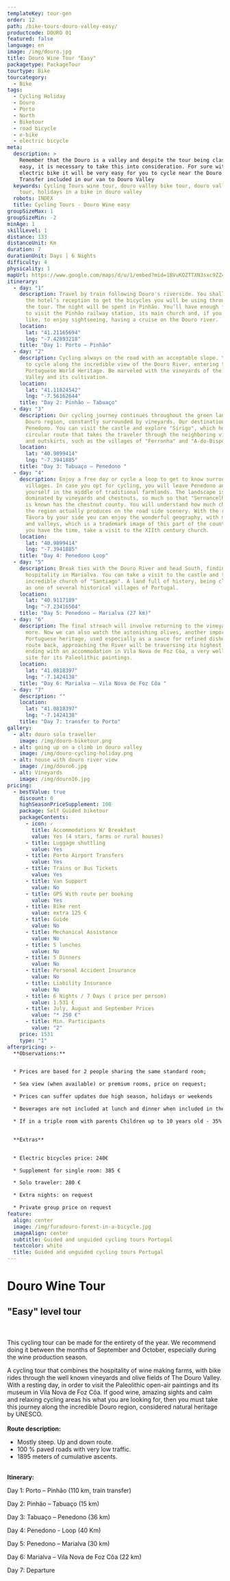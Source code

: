 ```yaml
---
templateKey: tour-gen
order: 12
path: /bike-tours-douro-valley-easy/
productcode: DOURO 01
featured: false
language: en
image: /img/douro.jpg
title: Douro Wine Tour "Easy"
packagetype: PackageTour
tourtype: Bike
tourcategory:
  - Bike
tags:
  - Cycling Holiday
  - Douro
  - Porto
  - North
  - Biketour
  - road bicycle
  - e-bike
  - electric bicycle
meta:
  description: >
    Remember that the Douro is a valley and despite the tour being classified as
    easy, it is necessary to take this into consideration. For sure with an
    electric bike it will be very easy for you to cycle near the Douro River.
    Transfer included in our van to Douro Valley
  keywords: Cycling Tours wine tour, douro valley bike tour, douro valley cycling
    tour, holidays in a bike in douro valley
  robots: INDEX
  title: Cycling Tours - Douro Wine easy
groupSizeMax: 1
groupSizeMin: -2
minAge: 1
skillLevel: 1
distance: 133
distanceUnit: Km
duration: 7
durationUnit: Days | 6 Nights
difficulty: 4
physicality: 1
mapUrl: https://www.google.com/maps/d/u/1/embed?mid=1BVuKOZTTXN3sxc9ZZ4EKBVcHGWAoWHvK
itinerary:
  - day: "1"
    description: Travel by train following Douro's riverside. You shall attend at
      the hotel’s reception to get the bicycles you will be using through out
      the tour. The night will be spent in Pinhão. You’ll have enough free time
      to visit the Pinhão railway station, its main church and, if you would
      like, to enjoy sightseeing, having a cruise on the Douro river.
    location:
      lat: "41.21165694"
      lng: "-7.42893218"
    title: "Day 1: Porto – Pinhão"
  - day: "2"
    description: Cycling always on the road with an acceptable slope. You are going
      to cycle along the incredible view of the Douro River, entering through
      Portuguese World Heritage. Be marveled with the vineyards of the Douro
      Valley and its cultivation.
    location:
      lat: "41.11824542"
      lng: "-7.56162644"
    title: "Day 2: Pinhão – Tabuaço"
  - day: "3"
    description: Our cycling journey continues throughout the green landscape of the
      Douro region, constantly surrounded by vineyards. Our destination will be
      Penedono. You can visit the castle and explore "Sírigo", which holds a
      circular route that takes the traveler through the neighboring villages
      and outskirts, such as the villages of "Ferronha" and "A-do-Bispo".
    location:
      lat: "40.9899414"
      lng: "-7.3941885"
    title: "Day 3: Tabuaço – Penedono "
  - day: "4"
    description: Enjoy a free day or cycle a loop to get to know surrounding
      villages. In case you opt for cycling, you will leave Penedono and find
      yourself in the middle of traditional farmlands. The landscape is
      dominated by vineyards and chestnuts, so much so that "Sernancelhe" area
      is known has the chestnut county. You will understand how much chestnut
      the region actually produces on the road side scenery. With the river
      Távora by your side you can enjoy the wonderful geography, with mountains
      and valleys, which is a trademark image of this part of the country. If
      you have the time, take a visit to the XIIth century church.
    location:
      lat: "40.9899414"
      lng: "-7.3941885"
    title: "Day 4: Penedono Loop"
  - day: "5"
    description: Break ties with the Douro River and head South, finding your daily
      hospitality in Marialva. You can take a visit to the castle and the
      incredible church of "Santiago". A land full of history, being classified
      as one of several historical villages of Portugal.
    location:
      lat: "40.9117189"
      lng: "-7.23416504"
    title: "Day 5: Penedono – Marialva (27 km)"
  - day: "6"
    description: The final streach will involve returning to the vineyards once
      more. Now we can also watch the astonishing olives, another important
      Portuguese heritage, used especially as a sauce for refined dishes. Our
      route back, approaching the River will be traversing its highest part,
      ending with an accommodation in Vila Nova de Foz Côa, a very well known
      site for its Paleolithic paintings.
    location:
      lat: "41.0818397"
      lng: "-7.1424138"
    title: "Day 6: Marialva – Vila Nova de Foz Côa "
  - day: "7"
    description: ""
    location:
      lat: "41.0818397"
      lng: "-7.1424138"
    title: "Day 7: transfer to Porto"
gallery:
  - alt: douro solo traveller
    image: /img/douro-biketour.png
  - alt: going up on a climb in douro valley
    image: /img/douro-cycling-holiday.png
  - alt: house with douro river view
    image: /img/douro6.jpg
  - alt: Vineyards
    image: /img/douro16.jpg
pricing:
  - bestValue: true
    discount: 0
    highSeasonPriceSupplement: 100
    package: Self Guided biketour
    packageContents:
      - icon: ✓
        title: Accommodations W/ Breakfast
        value: Yes (4 stars, farms or rural houses)
      - title: Luggage shuttling
        value: Yes
      - title: Porto Airport Transfers
        value: Yes
      - title: Trains or Bus Tickets
        value: Yes
      - title: Van Support
        value: No
      - title: GPS With route per booking
        value: Yes
      - title: Bike rent
        value: extra 125 €
      - title: Guide
        value: No
      - title: Mechanical Assistance
        value: No
      - title: 5 lunches
        value: No
      - title: 5 Dinners
        value: No
      - title: Personal Accident Insurance
        value: No
      - title: Liability Insurance
        value: No
      - title: 6 Nights / 7 Days ( price per person)
        value: 1.531 €
      - title: July, August and September Prices
        value: "* 250 €"
      - title: Min. Participants
        value: "2"
    price: 1531
    type: "1"
afterpricing: >-
  **Observations:**


  * Prices are based for 2 people sharing the same standard room;

  * Sea view (when available) or premium rooms, price on request;

  * Prices can suffer updates due high season, holidays or weekends

  * Beverages are not included at lunch and dinner when included in the package

  * If in a triple room with parents Children up to 10 years old - 35% discount. Children from 11 to 14 years old - 20% discount. Children from 15 to 17 years old - 15% discount.


  **Extras**


  * Electric bicycles price: 240€

  * Supplement for single room: 385 €

  * Solo traveler: 280 €

  * Extra nights: on request

  * Private group price on request
feature:
  align: center
  image: /img/furadouro-forest-in-a-bicycle.jpg
  imageAlign: center
  subtitle: Guided and unguided cycling tours Portugal
  textcolor: white
  title: Guided and unguided cycling tours Portugal
---
```

# Douro Wine Tour

## "Easy" level tour

\
\
This cycling tour can be made for the entirety of the year. We recommend doing it between the months of September and October, especially during the wine production season.

A cycling tour that combines the hospitality of wine making farms, with bike rides through the well known vineyards and olive fields of The Douro Valley. With a resting day, in order to visit the Paleolithic open-air paintings and its museum in Vila Nova de Foz Côa. If good wine, amazing sights and calm and relaxing cycling areas his what you are looking for, then you must take this journey along the incredible Douro region, considered natural heritage by UNESCO. 
\
\
**Route description:**

* Mostly steep. Up and down route.
* 100 % paved roads with very low traffic.
* 1895 meters of cumulative ascents.

\
**Itinerary:**

Day 1: Porto – Pinhão (110 km, train transfer)

Day 2: Pinhão – Tabuaço (15 km)

Day 3: Tabuaço – Penedono (36 km)

Day 4: Penedono - Loop (40 Km)

Day 5: Penedono – Marialva (30 km)

Day 6: Marialva – Vila Nova de Foz Côa (22 km)

Day 7: Departure
